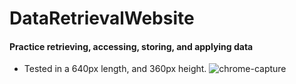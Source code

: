 # DataRetrievalWebsite
#### Practice retrieving, accessing, storing, and applying data<br/>
- Tested in a 640px length, and 360px height.
![chrome-capture](https://user-images.githubusercontent.com/84588576/139501006-2ef8a543-4abf-4024-ad1b-f2dfb3ea4af2.gif)
